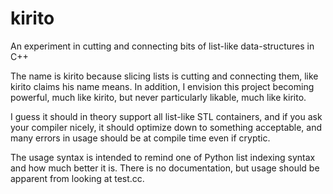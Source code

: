 # kirito
An experiment in cutting and connecting bits of list-like data-structures in C++

The name is kirito because slicing lists is cutting and connecting them, like kirito claims his name means. In addition, I envision this project becoming powerful, much like kirito, but never particularly likable, much like kirito.

I guess it should in theory support all list-like STL containers, and if you ask your compiler nicely, it should optimize down to something acceptable, and many errors in usage should be at compile time even if cryptic.

The usage syntax is intended to remind one of Python list indexing syntax and how much better it is. There is no documentation, but usage should be apparent from looking at test.cc. 
